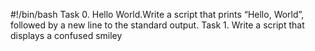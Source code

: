 #!/bin/bash
Task 0. Hello World.Write a script that prints “Hello, World”, followed by a new line to the standard output.
Task 1. Write a script that displays a confused smiley
